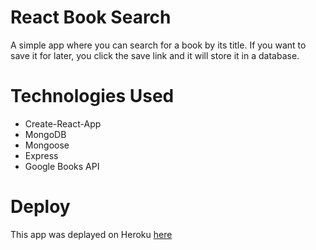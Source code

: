 # React Book Search

A simple app where you can search for a book by its title. If you want to save it for later, you click the save link and it will store it in a database.

# Technologies Used

- Create-React-App
- MongoDB
- Mongoose
- Express
- Google Books API


# Deploy

This app was deplayed on Heroku [here](https://booksearchicoop.herokuapp.com)
